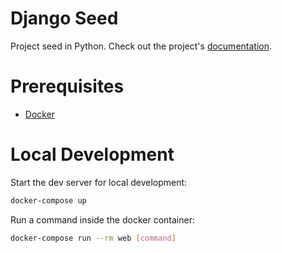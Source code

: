 # Django Seed


Project seed in Python. Check out the project's [documentation](http://breinergonza.github.io/pythonSeed/).

# Prerequisites

- [Docker](https://docs.docker.com/docker-for-mac/install/)  

# Local Development

Start the dev server for local development:
```bash
docker-compose up
```

Run a command inside the docker container:

```bash
docker-compose run --rm web [command]
```
